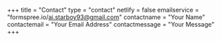 +++
title = "Contact"
type = "contact"
netlify = false
emailservice = "formspree.io/ai.starboy93@gmail.com"
contactname = "Your Name"
contactemail = "Your Email Address"
contactmessage = "Your Message"
+++
